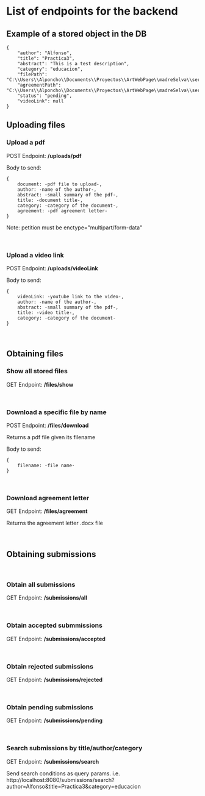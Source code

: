 # List of endpoints for the backend

## Example of a stored object in the DB

    {
        "author": "Alfonso",
        "title": "Practica3",
        "abstract": "This is a test description",
        "category": "educacion",
        "filePath": "C:\\Users\\Alponcho\\Documents\\Proyectos\\ArtWebPage\\madreSelva\\server\\files\\Practica3Clase.pdf",
        "agreementPath": "C:\\Users\\Alponcho\\Documents\\Proyectos\\ArtWebPage\\madreSelva\\server\\files\agreement.pdf",
        "status": "pending",
        "videoLink": null        
    }


## Uploading files

### Upload a pdf
POST Endpoint: **/uploads/pdf**

Body to send: 

    {
        document: -pdf file to upload-,
        author: -name of the author-,
        abstract: -small summary of the pdf-,
        title: -document title-,
        category: -category of the document-,
        agreement: -pdf agreement letter-
    }

Note: petition must be enctype="multipart/form-data"  

&nbsp;
### Upload a video link 
POST Endpoint: **/uploads/videoLink**

Body to send: 

    {
        videoLink: -youtube link to the video-,
        author: -name of the author-,
        abstract: -small summary of the pdf-,
        title: -video title-,
        category: -category of the document-
    }

&nbsp;
## Obtaining files

### Show all stored files

GET Endpoint: **/files/show**

&nbsp;
### Download a specific file by name

POST Endpoint: **/files/download**

Returns a pdf file given its filename

Body to send:

    {
        filename: -file name-
    }

&nbsp;
### Download agreement letter
GET Endpoint: **/files/agreement**

Returns the agreement letter .docx  file


&nbsp;
## Obtaining submissions

&nbsp;
### Obtain all submissions
GET Endpoint: **/submissions/all**

&nbsp;
### Obtain accepted submmissions
GET Endpoint: **/submissions/accepted**

&nbsp;
### Obtain rejected submissions
GET Endpoint: **/submissions/rejected**

&nbsp;
### Obtain pending submissions
GET Endpoint: **/submissions/pending**

&nbsp;
### Search submissions by title/author/category
GET Endpoint: **/submissions/search**

Send search conditions as query params.
i.e. http://localhost:8080/submissions/search?author=Alfonso&title=Practica3&category=educacion
